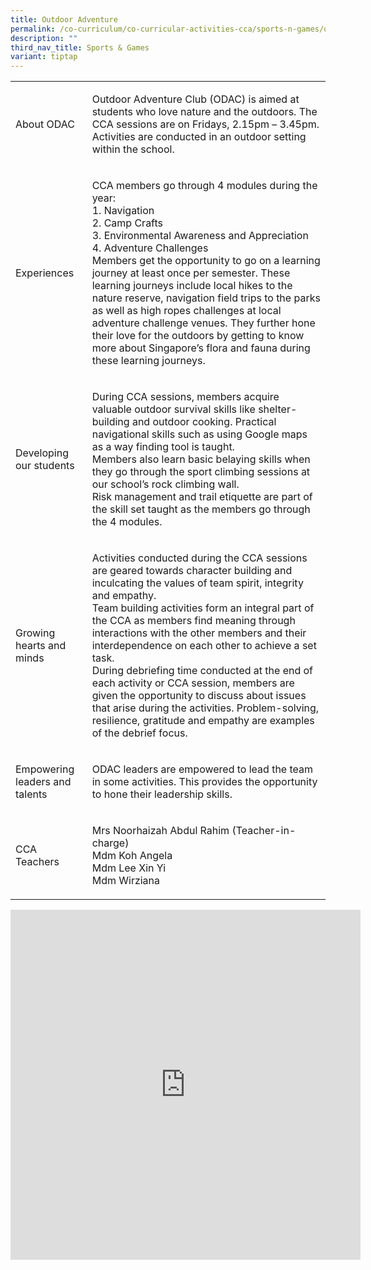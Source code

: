 ```yaml
---
title: Outdoor Adventure
permalink: /co-curriculum/co-curricular-activities-cca/sports-n-games/outdoor-adventure/
description: ""
third_nav_title: Sports & Games
variant: tiptap
---
```

<table style="minWidth: 50px">
<colgroup>
<col>
<col>
</colgroup>
<tbody>
<tr>
<td rowspan="1" colspan="1">
<p>About ODAC</p>
</td>
<td rowspan="1" colspan="1">
<p>Outdoor Adventure Club (ODAC) is aimed at students who love nature and
the outdoors. The CCA sessions are on Fridays, 2.15pm – 3.45pm. Activities
are conducted in an outdoor setting within the school.</p>
</td>
</tr>
<tr>
<td rowspan="1" colspan="1">
<p>Experiences</p>
</td>
<td rowspan="1" colspan="1">
<p>CCA members go through 4 modules during the year:
<br>1. Navigation
<br>2. Camp Crafts
<br>3. Environmental Awareness and Appreciation
<br>4. Adventure Challenges
<br>Members get the opportunity to go on a learning journey at least once
per semester. These learning journeys include local hikes to the nature
reserve, navigation field trips to the parks as well as high ropes challenges
at local adventure challenge venues. They further hone their love for the
outdoors by getting to know more about Singapore’s flora and fauna during
these learning journeys.</p>
</td>
</tr>
<tr>
<td rowspan="1" colspan="1">
<p>Developing our students</p>
</td>
<td rowspan="1" colspan="1">
<p>During CCA sessions, members acquire valuable outdoor survival skills
like shelter-building and outdoor cooking. Practical navigational skills
such as using Google maps as a way finding tool is taught.
<br>Members also learn basic belaying skills when they go through the sport
climbing sessions at our school’s rock climbing wall.
<br>Risk management and trail etiquette are part of the skill set taught as
the members go through the 4 modules.</p>
</td>
</tr>
<tr>
<td rowspan="1" colspan="1">
<p>Growing hearts and minds</p>
</td>
<td rowspan="1" colspan="1">
<p>Activities conducted during the CCA sessions are geared towards character
building and inculcating the values of team spirit, integrity and empathy.
<br>Team building activities form an integral part of the CCA as members find
meaning through interactions with the other members and their interdependence
on each other to achieve a set task.
<br>During debriefing time conducted at the end of each activity or CCA session,
members are given the opportunity to discuss about issues that arise during
the activities. Problem-solving, resilience, gratitude and empathy are
examples of the debrief focus.</p>
</td>
</tr>
<tr>
<td rowspan="1" colspan="1">
<p>Empowering leaders and talents</p>
</td>
<td rowspan="1" colspan="1">
<p>ODAC leaders are empowered to lead the team in some activities. This provides
the opportunity to hone their leadership skills.</p>
</td>
</tr>
<tr>
<td rowspan="1" colspan="1">
<p>CCA Teachers</p>
</td>
<td rowspan="1" colspan="1">
<p>Mrs Noorhaizah Abdul Rahim (Teacher-in-charge)
<br>Mdm Koh Angela
<br>Mdm Lee Xin Yi
<br>Mdm Wirziana</p>
</td>
</tr>
</tbody>
</table>
<div class="iframe-wrapper">
<iframe height="560" width="560" allowfullscreen="true" frameborder="0" src="https://docs.google.com/presentation/d/e/2PACX-1vTaapMPlsqGL65uRf0PTgCvcKUq6IZVEF7LFMs7uzRMqE39G_fTMaZS0RM-j5dMeTrCj8roqwZKtZBQ/embed?start=true&amp;loop=true&amp;delayms=3000"></iframe>
</div>
<p></p>